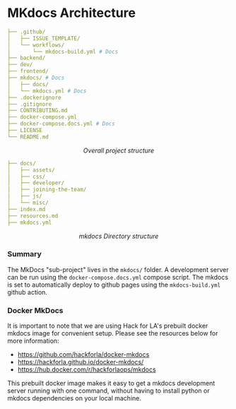 # MKdocs Architecture

```yml
├── .github/
│   ├── ISSUE_TEMPLATE/
│   └── workflows/
│       └── mkdocs-build.yml # Docs
├── backend/
├── dev/
├── frontend/
├── mkdocs/ # Docs
│   ├── docs/
│   └── mkdocs.yml # Docs
├── .dockerignore
├── .gitignore
├── CONTRIBUTING.md
├── docker-compose.yml
├── docker-compose.docs.yml # Docs
├── LICENSE
└── README.md
```

_<p style="text-align: center;">Overall project structure</p>_

```yml
├── docs/
│   ├── assets/
│   ├── css/
│   ├── developer/
│   ├── joining-the-team/
│   ├── js/
│   └── misc/
├── index.md
├── resources.md
├── mkdocs.yml
```

_<p style="text-align: center;">mkdocs Directory structure</p>_

### Summary

The MkDocs "sub-project" lives in the `mkdocs/` folder. A development server can be run using the `docker-compose.docs.yml` compose script. The mkdocs is set to automatically deploy to github pages using the `mkdocs-build.yml` github action.


### Docker MkDocs

It is important to note that we are using Hack for LA's prebuilt docker mkdocs image for convenient setup. Please see the resources below for more information:

- https://github.com/hackforla/docker-mkdocs
- https://hackforla.github.io/docker-mkdocs/
- https://hub.docker.com/r/hackforlaops/mkdocs

This prebuilt docker image makes it easy to get a mkdocs development server running with one command, without having to install python or mkdocs dependencies on your local machine.


